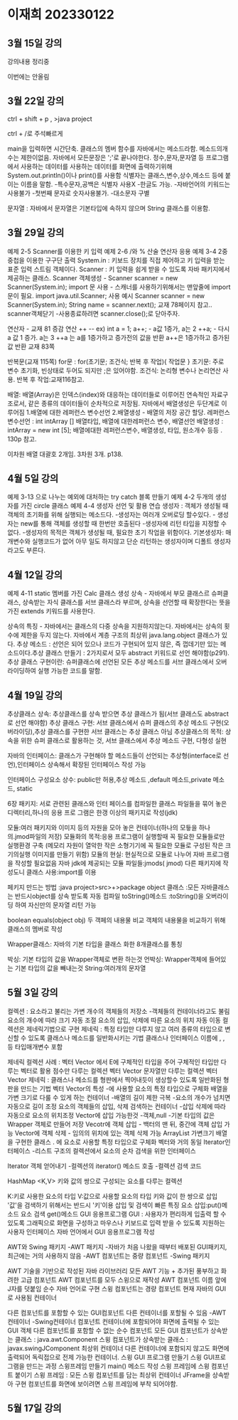 # 이재희 202330122

## 3월 15일 강의 
강의내용 정리중

이번에는 안올림

## 3월 22일 강의

ctrl + shift + p , >java project

ctrl + /로 주석빠르게

main을 입력하면 시간단축. 클래스의 멤버 함수를 자바에서는 메소드라함. 메소드의개수는 제한이없음. 자바에서 모든문장은 ';'로 끝나야한다. 정수,문자,문자열 등 프로그램에서 사용하는 데이터를 사용하는 데이터를 화면에 출력하기위해 System.out.println()이나 print()를 사용함 식별자는 클래스,변수,상수,메소드 등에 붙이는 이름을 말함. -특수문자,공백은 식별자 사용X -한글도 가능. -자바언어의 키워드는 사용불가 -첫번째 문자로 숫자사용불가. -대소문자 구별

문자열 : 자바에서 문자열은 기본타입에 속하지 않으며 String 클래스를 이용함.

## 3월 29일 강의
예제 2-5 Scanner를 이용한 키 입력
예제 2-6 /와 % 산술 연산자 응용
예제 3-4 2중 중첩을 이용한 구구단 출력
System.in : 키보드 장치를 직접 제어하고 키 입력을 받는 표준 입력 스트림 객체이다. Scanner : 키 입력을 쉽게 받을 수 있도록 자바 패키지에서 제공하는 클래스. Scanner 객체생성 - Scanner scanner = new Scanner(System.in); import 문 사용 - 스캐너를 사용하기위해서는 맨앞줄에 import문이 필요. import java.util.Scanner; 사용 예시 Scanner scanner = new Scanner(System.in); String name = scanner.next(); 교재 78페이지 참고.. scanner객체닫기 -사용종료하려면 scanner.close();로 닫아주자.

연산자 - 교재 81 증감 연산 ++ -- ex) int a = 1; a++; - a값 1증가, a는 2 ++a; - 다시 a 값 1 증가. a는 3 ++a 는 a를 1증가하고 증가전의 값을 반환 a++은 1증가하고 증가된 값 반환 교재 83쪽

반복문(교재 115쪽) for문 : for(초기문; 조건식; 반복 후 작업){ 작업문 } 초기문: 주로 변수 초기화, 빈상태로 두어도 되지만 ;은 있어야함. 조건식: 논리형 변수나 논리연산 사용. 반복 후 작업:교재116참고.

배열: 배열(Array)은 인덱스(index)와 대응하는 데이터들로 이루어진 연속적인 자료구조로서, 같은 종류의 데이터들이 순차적으로 저장됨. 자바에서 배열생성은 두단계로 이루어짐 1.배열에 대한 레퍼런스 변수선언 2.배열생성 - 배열의 저장 공간 할당. 레퍼런스 변수선언 : int intArray [] 배열타입, 배열에 대한레퍼런스 변수, 배열선언 배열생성 : intArray = new int [5]; 배열에대한 레퍼런스변수, 배열생성, 타입, 원소개수 등등 . 130p 참고.

이차원 배열 대괄호 2개임. 3차원 3개. p138.

## 4월 5일 강의
예제 3-13 으로 나누는 예외에 대처하는 try catch 블록 만들기
예제 4-2 두개의 생성자를 가진 circle 클래스
예제 4-4 생성자 선언 및 활용 연습
생성자 : 객체가 생성될 때 객체의 초기화를 위해 실행되는 메소드다. -생성자는 여러개 오버로딩 할수있다. - 생성자는 new를 통해 객체를 생성할 때 한번만 호출된다 -생성자에 리턴 타입을 지정할 수 없다. -생성자의 목적은 객체가 생성될 때, 필요한 초기 작업을 위함이다. 기본생성자: 매개변수와 실행코드가 없어 아무 일도 하지않고 단순 리턴하는 생성자이며 디폴트 생성자라고도 부른다. 

## 4월 12일 강의
예제 4-11 static 멤버를 가진 Calc 클래스 생성
상속 - 자바에서 부모 클래스르 슈퍼클래스, 상속받는 자식 클래스를 서브 클래스라 부르며, 상속을 선언할 때 확장한다는 뜻을 가진 extends 키워드를 사용한다.

상속의 특징 - 자바에서는 클래스의 다중 상속을 지원하지않는다. 자바에서는 상속의 횟수에 제한을 두지 않는다. 자바에서 계층 구조의 최상위 java.lang.object 클래스가 있다. 추상 메소드 : 선언은 되어 있으나 코드가 구현되어 있지 않은, 즉 껍데기만 있는 메소드이다.추상 클래스 만들기 : 2가지로서 모두 abstract 키워드로 선언 해야함(p291). 추상 클래스 구현이란: 슈퍼클래스에 선언된 모든 추상 메소드를 서브 클래스에서 오버라이딩하여 실행 가능한 코드를 말함.

## 4월 19일 강의
추상클래스 상속: 추상클래스를 상속 받으면 추상 클래스가 됨(서브 클래스도 abstract로 선언 해야함) 추상 클래스 구현: 서브 클래스에서 슈퍼 클래스의 추상 메소드 구현(오버라이딩),추상 클래스를 구현한 서브 클래스는 추상 클래스 아님 추상클래스의 목적: 상속을 위한 슈퍼 클래스로 활용하는 것, 서브 클래스에서 추상 메소드 구현, 다형성 실현

자바의 인터페이스: 클래스가 구현해야 할 메소드들이 선언되는 추상형(interface로 선언),인터페이스 상속해서 확장된 인터페이스 작성 가능

인터페이스 구성요소 상수: public만 허용,추상 메소드 ,default 메소드,private 메소드, static

6장 패키지: 서로 관련된 클래스와 인터 페이스를 컴파일한 클래스 파일들을 묶어 놓은 디렉터리,하나의 응용 프로 그램은 한갱 이상의 패키지로 작성(jdk)

모듈:여러 패키지와 이미지 등의 자원을 모아 놓은 컨테이너(하나의 모듛을 하나의.jmod파일의 저장) 모듈화의 목적:응용 프로그램이 실행할때 꼭 필요한 모듈들로만 실행환경 구축 (메모리 자원이 열악한 작은 소형기기에 꼭 필요한 모듈로 구성된 작은 크기의실행 이미지를 만들기 위함) 모듈의 현실: 현실적으로 모듈로 나누어 자바 프로그램을 작성할 필요없음 자바 jdk에 제공되는 모듈 파일들:jmods( jmod) 다른 패키지에 작성도니 클래스 사용:import를 이용

페키지 만드는 방법 :java project>src>+>package object 클래스 :모든 자바클래스는 반드시object를 상속 받도록 자동 컴파일 toString()메소드 :toString()을 오버라이딩 하여 자신만의 문자열 리턴 가능

boolean equals(object obj) 두 객페의 내용물 비교 객체의 내용물을 비교하기 위해 클래스의 멤버로 작성

Wrapper클래스: 자바의 기본 타입을 클래스 화한 8개클래스를 통칭

박싱: 기본 타입의 값을 Wrapper객체로 변환 하는것 언박싱: Wrapper객체에 들어있는 기본 타입의 값을 빼내는것 
String:여러개의 문자열
## 5월 3일 강의
컬렉션 : 요소라고 불리는 가변 개수의 객체들의 저장소 -객체들의 컨테이너라고도 불림
요소의 개수에 따라 크기 자동 조절
요소의 삽입, 삭제에 따른 요소의 위치 자동 이동
컬렉션은 제네릭기법으로 구현 제네릭 : 특정 타입만 다루지 않고 여러 종류의 타입으로 변신할 수 있도록 클래스나 메소드를 일반화시키는 기법 클래스나 인터페이스 이름에 , , 등 타입매개변수 포함

제네릭 컬렉션 사례 : 벡터 Vector 에서 E에 구체적인 타입을 주어 구체적인 타입만 다루는 벡터로 활용 점수만 다루는 컬렉션 벡터 Vector 문자열만 다루는 컬렉션 벡터 Vector 제네릭 : 클래스나 메소드를 형판에서 찍어내듯이 생상할수 있도록 일반화된 형판을 만드는 기법 벡터 Vector의 특성 -에 사용할 요소의 특정 타입으로 구체화 배열을 가변 크기로 다룰 수 있게 하는 컨테이너 -배열의 길이 제한 극복 -요소의 개수가 넘치면 자동으로 길이 조정 요소의 객체들의 삽입, 삭제 검색하는 컨테이너 -삽입 삭제에 따라 자동으로 요소의 위치조정 Vector에 삽입 가능한것 -객체,null -기본 타입의 값은 Wrapper 객체로 만들어 저장 Vecotr에 객체 삽입 - 백터의 맨 뒤, 중간에 객체 삽입 가능 Vector에 객체 삭제 - 임의의 위치에 있는 객체 삭제 가능 ArrayList
가변크기 배열을 구현한 클래스 . 에 요소로 사용할 특정 타입으로 구체화
벡터와 거의 동일
Iterator인터페이스 -리스트 구조의 컬렉션에서 요소의 순차 검색을 위한 인터페이스

Iterator 객체 얻어내기 -컬렉션의 iterator() 메소드 호출 -컬렉션 검색 코드

HashMap <K,V> 키와 값의 쌍으로 구성되는 요소를 다루는 컬렉션

K:키로 사용한 요소의 타입
V:값으로 사용할 요소의 타입
키와 값이 한 쌍으로 삽입
'값'을 검색하기 위해서는 반드시 '키'이용 삽입 및 검색이 빠른 특징
요소 삽입:put()메소드
요소 검색 get()메소드
GUI 응용프로그램 GUI : 사용자가 편리하게 입출력 할 수 있도록 그래픽으로 화면을 구성하고 마우스나 키보드로 입력 받을 수 있도록 지원하는 사용자 인터페이스 자바 언어에서 GUI 응용프로그램 작성

AWT와 Swing 패키지 -AWT 패키지 -자바가 처음 나왔을 때부터 배포된 GUI패키지, 최근에는 거의 사용하지 않음 -AWT 컴포넌트는 중량 컴포넌트 -Swing 패키지

AWT 기술을 기반으로 작성된 자바 라이브러리
모든 AWT 기능 + 추가된 풍부하고 화려한 고급 컴포넌트
AWT 컴포넌트를 모두 스윙으로 재작성 AWT 컴포넌트 이름 앞에 J자를 덧붙임
순수 자바 언어로 구현
스윙 컴포넌트는 경량 컴포넌트
현재 자바의 GUI로 사용됨
컨테이너

다른 컴포넌트를 포함할 수 있는 GUI컴포넌트
다른 컨테이너를 포할될 수 있음 -AWT컨테이너 -Swing컨테이너 컴포넌트
컨테이너에 포함되어야 화면에 출력될 수 있는 GUI 객체
다른 컴포넌트를 포함할 수 없는 순수 컴포넌트
모든 GUI 컴포넌트가 상속받는 클래스 : java.awt.Component
스윙 컴포넌트가 상속받는 클래스 : javax.swingJComponent 최상위 컨테이너
다른 컨테이너에 포함되지 않고도 화면에 출력되어 독릭접으로 전제 가능한 컨테이너. 스윙 GUI 프로그램 만들기 스윙 GUI프로그램을 만드는 과정
스윙프레임 만들기
main() 메소드 작성
스윙 프레임에 스윙 컴포넌트 붙이기 스윙 프레임 : 모든 스윙 컴포넌트를 담는 최상위 컨테이너
JFrame을 상속받아 구현
컴포넌트를 화면에 보이려면 스윙 프레임에 부착 되어야함.
## 5월 17일 강의